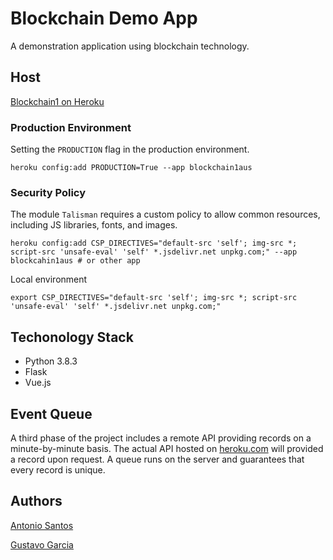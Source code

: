 # Blockchain Demo App

A demonstration application using blockchain technology.

## Host

[Blockchain1 on Heroku](https://blockchain1aus.herokuapp.com/)

### Production Environment

Setting the `PRODUCTION` flag in the production environment.
```
heroku config:add PRODUCTION=True --app blockchain1aus
```

### Security Policy

The module `Talisman` requires a custom policy to allow common resources, including
JS libraries, fonts, and images.

```
heroku config:add CSP_DIRECTIVES="default-src 'self'; img-src *; script-src 'unsafe-eval' 'self' *.jsdelivr.net unpkg.com;" --app blockcahin1aus # or other app
```

Local environment
```
export CSP_DIRECTIVES="default-src 'self'; img-src *; script-src 'unsafe-eval' 'self' *.jsdelivr.net unpkg.com;"
```

## Techonology Stack

* Python 3.8.3
* Flask
* Vue.js

## Event Queue

A third phase of the project includes a remote API providing records on a minute-by-minute basis. The actual API hosted on [heroku.com](https://eventqueue.herokuapp.com/events) will provided a record upon request. A queue runs on the server and guarantees that every record is unique.

## Authors

[Antonio Santos](mailto:1@2)

[Gustavo Garcia](mailto:gcastilhos@gmail.com)
